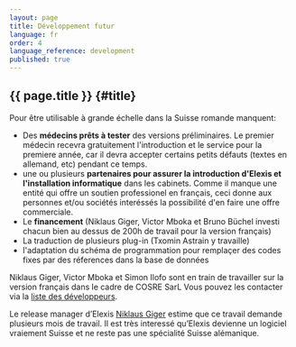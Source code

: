 ```yaml
---
layout: page
title: Développement futur
language: fr 
order: 4 
language_reference: development 
published: true
---
```


{{ page.title }} {#title}
----------

Pour être utilisable à grande échelle dans la Suisse romande manquent:
* Des **médecins prêts à tester** des versions préliminaires. Le premier médecin recevra gratuitement l'introduction et le service pour la premiere année, car il devra
accepter certains petits défauts (textes en allemand, etc) pendant ce temps.
* une ou plusieurs **partenaires pour assurer la introduction d'Elexis et l'installation informatique** dans les cabinets. Comme il manque une entité qui offre un soutien professionel en français, ceci donne aux personnes et/ou sociétés interéssés la possibilité d'en faire une offre commerciale.
* Le **financement** (Niklaus Giger, Victor Mboka et Bruno Büchel investi chacun bien au dessus de 200h de travail pour la version français)
* La traduction de plusieurs plug-in (Txomin Astrain y travaille)
* l'adaptation du schéma de programmation pour remplaçer des codes fixes par des réferences dans la base de données


Niklaus Giger, Victor Mboka et Simon Ilofo sont en train de travailler sur la version français dans le cadre de COSRE SarL
Vous pouvez les contacter via la  [liste des développeurs](https://sourceforge.net/mailarchive/forum.php?forum_name=elexis-develop).

Le release manager d’Elexis [Niklaus Giger]("mailto:niklaus.giger@member.fsf.org) estime que ce travail
demande plusieurs mois de travail. Il est très interessé qu’Elexis
devienne un logiciel vraiement Suisse et ne reste pas une spécialité
Suisse alémanique.
